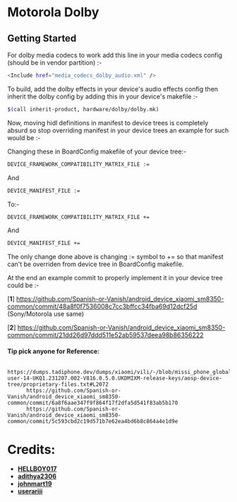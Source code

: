 Motorola Dolby
==============

Getting Started
---------------
For dolby media codecs to work add this line in your media codecs config (should be in vendor partition) :-

```bash
<Include href="media_codecs_dolby_audio.xml" />
```

To build, add the dolby effects in your device's audio effects config then inherit the dolby config by adding this in your device's makefile :-

```bash
$(call inherit-product, hardware/dolby/dolby.mk)
```

Now, moving hidl definitions in manifest to device trees is completely absurd so stop overriding manifest in your device trees an example for such would be :-

Changing these in BoardConfig makefile of your device tree:-

```bash
DEVICE_FRAMEWORK_COMPATIBILITY_MATRIX_FILE :=
```
And

```bash
DEVICE_MANIFEST_FILE :=
```

To:-

```bash
DEVICE_FRAMEWORK_COMPATIBILITY_MATRIX_FILE +=
```
And

```bash
DEVICE_MANIFEST_FILE +=
```

The only change done above is changing := symbol to += so that manifest can't be overriden from device tree in BoardConfig makefile.

At the end an example commit to properly implement it in your device tree could be :-

[**1**] https://github.com/Spanish-or-Vanish/android_device_xiaomi_sm8350-common/commit/48a8f0f7536008c7cc3bffcc34fba69d12dcf25d (Sony/Motorola use same)

[**2**] https://github.com/Spanish-or-Vanish/android_device_xiaomi_sm8350-common/commit/21dd26d97ddd511e52ab59537deea98b86356222
 
#### Tip pick anyone for Reference:
          https://dumps.tadiphone.dev/dumps/xiaomi/vili/-/blob/missi_phone_global-user-14-UKQ1.231207.002-V816.0.5.0.UKDMIXM-release-keys/aosp-device-tree/proprietary-files.txt#L2072
          https://github.com/Spanish-or-Vanish/android_device_xiaomi_sm8350-common/commit/6a8f6aae347f9f864f17f2dfa5d541f83ab5b170
          https://github.com/Spanish-or-Vanish/android_device_xiaomi_sm8350-common/commit/5c593cbd2c19d571b7e62ea4bd6b8c864a4e1d9e

# Credits:
 * [**HELLBOY017**](https://github.com/HELLBOY017)
 * [**adithya2306**](https://github.com/adithya2306)
 * [**johnmart19**](https://github.com/johnmart19)
 * [**userariii**](https://github.com/userariii)

